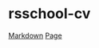 # rsschool-cv
[Markdown](https://shevelevbv.github.io/rsschool-cv/cv)
[Page](https://shevelevbv.github.io/rsschool-cv/)
